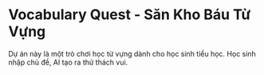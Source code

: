 # Vocabulary Quest - Săn Kho Báu Từ Vựng
Dự án này là một trò chơi học từ vựng dành cho học sinh tiểu học. Học sinh nhập chủ đề, AI tạo ra thử thách vui.
